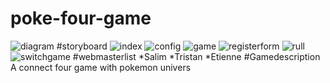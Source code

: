 # poke-four-game
![diagram](https://raw.githubusercontent.com/F2000-FR-AFPA-WebDev201806/poke-four-game/master/doc/diag/Diagramme%20Symfony(1).png "diagrame,")
#storyboard
![index](https://github.com/F2000-FR-AFPA-WebDev201806/poke-four-game/blob/master/doc/storyboard/index.jpg?raw=true)
![config](https://raw.githubusercontent.com/F2000-FR-AFPA-WebDev201806/poke-four-game/master/doc/storyboard/_config.jpg)
![game](https://github.com/F2000-FR-AFPA-WebDev201806/poke-four-game/blob/master/doc/storyboard/game.jpg?raw=true)
![registerform](https://github.com/F2000-FR-AFPA-WebDev201806/poke-four-game/blob/master/doc/storyboard/registerform.jpg?raw=true)
![rull](https://github.com/F2000-FR-AFPA-WebDev201806/poke-four-game/blob/master/doc/storyboard/rules.jpg?raw=true)
![switchgame](https://github.com/F2000-FR-AFPA-WebDev201806/poke-four-game/blob/master/doc/storyboard/switchgame.jpg?raw=true)
#webmasterlist
*Salim
*Tristan
*Etienne
#Gamedescription
A connect four game with pokemon univers